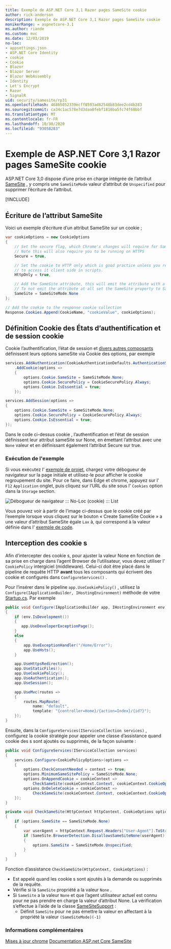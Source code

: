 ```yaml
---
title: Exemple de ASP.NET Core 3,1 Razor pages SameSite cookie
author: rick-anderson
description: Exemple de ASP.NET Core 3,1 Razor pages SameSite cookie
monikerRange: = aspnetcore-3.1
ms.author: riande
ms.custom: mvc
ms.date: 12/03/2019
no-loc:
- appsettings.json
- ASP.NET Core Identity
- cookie
- Cookie
- Blazor
- Blazor Server
- Blazor WebAssembly
- Identity
- Let's Encrypt
- Razor
- SignalR
uid: security/samesite/rp31
ms.openlocfilehash: 46865052339ecff8593ad82548b83dee2cd4b283
ms.sourcegitcommit: ca34c1ac578e7d3daa0febf1810ba5fc74f60bbf
ms.translationtype: MT
ms.contentlocale: fr-FR
ms.lasthandoff: 10/30/2020
ms.locfileid: "93058283"
---
```

# <a name="aspnet-core-31-no-locrazor-pages-samesite-no-loccookie-sample"></a>Exemple de ASP.NET Core 3,1 Razor pages SameSite cookie

ASP.NET Core 3,0 dispose d’une prise en charge intégrée de l’attribut [SameSite](https://www.owasp.org/index.php/SameSite) , y compris une `SameSiteMode` valeur d’attribut de `Unspecified` pour supprimer l’écriture de l’attribut.

[!INCLUDE[](~/includes/SameSiteIdentity.md)]

## <a name="writing-the-samesite-attribute"></a><a name="sampleCode"></a>Écriture de l’attribut SameSite

Voici un exemple d’écriture d’un attribut SameSite sur un cookie ;

```c#
var cookieOptions = new CookieOptions
{
    // Set the secure flag, which Chrome's changes will require for SameSite none.
    // Note this will also require you to be running on HTTPS
    Secure = true,

    // Set the cookie to HTTP only which is good practice unless you really do need
    // to access it client side in scripts.
    HttpOnly = true,

    // Add the SameSite attribute, this will emit the attribute with a value of none.
    // To not emit the attribute at all set the SameSite property to SameSiteMode.Unspecified.
    SameSite = SameSiteMode.None
};

// Add the cookie to the response cookie collection
Response.Cookies.Append(CookieName, "cookieValue", cookieOptions);
```

## <a name="setting-no-loccookie-authentication-and-session-state-no-loccookies"></a>Définition Cookie des États d’authentification et de session cookie

Cookie l’authentification, l’état de session et [divers autres composants](../samesite.md?view=aspnetcore-3.0) définissent leurs options sameSite via Cookie des options, par exemple

```c#
services.AddAuthentication(CookieAuthenticationDefaults.AuthenticationScheme)
    .AddCookie(options =>
    {
        options.Cookie.SameSite = SameSiteMode.None;
        options.Cookie.SecurePolicy = CookieSecurePolicy.Always;
        options.Cookie.IsEssential = true;
    });

services.AddSession(options =>
{
    options.Cookie.SameSite = SameSiteMode.None;
    options.Cookie.SecurePolicy = CookieSecurePolicy.Always;
    options.Cookie.IsEssential = true;
});
```

Dans le code ci-dessus cookie , l’authentification et l’état de session définissent leur attribut sameSite sur None, en émettant l’attribut avec une `None` valeur et en définissant également l’attribut Secure sur true.

### <a name="run-the-sample"></a>Exécution de l'exemple

Si vous exécutez l' [exemple de projet](https://github.com/blowdart/AspNetSameSiteSamples/tree/master/AspNetCore31RazorPages), chargez votre débogueur de navigateur sur la page initiale et utilisez-le pour afficher le cookie regroupement du site. Pour ce faire, dans Edge et chrome, appuyez sur l' `F12` `Application` onglet, puis cliquez sur l’URL du site sous l' `Cookies` option dans la `Storage` section.

![Débogueur de navigateur ::: No-Loc (cookie) ::: List](BrowserDebugger.png)

Vous pouvez voir à partir de l’image ci-dessus que le cookie créé par l’exemple lorsque vous cliquez sur le bouton « Create SameSite Cookie » a une valeur d’attribut SameSite égale `Lax` à, qui correspond à la valeur définie dans l' [exemple de code](#sampleCode).

## <a name="intercepting-no-loccookies"></a><a name="interception"></a>Interception des cookie s

Afin d’intercepter des cookie s, pour ajuster la valeur None en fonction de sa prise en charge dans l’agent Browser de l’utilisateur, vous devez utiliser l' `CookiePolicy` intergiciel (middleware). Celui-ci doit être placé dans le pipeline de requête HTTP **avant** tous les composants qui écrivent des cookie et configurés dans `ConfigureServices()` .

Pour l’insérer dans le pipeline `app.UseCookiePolicy()` , utilisez la `Configure(IApplicationBuilder, IHostingEnvironment)` méthode de votre [Startup.cs](https://github.com/blowdart/AspNetSameSiteSamples/blob/master/AspNetCore21MVC/Startup.cs). Par exemple

```c#
public void Configure(IApplicationBuilder app, IHostingEnvironment env)
{
    if (env.IsDevelopment())
    {
       app.UseDeveloperExceptionPage();
    }
    else
    {
        app.UseExceptionHandler("/Home/Error");
        app.UseHsts();
    }

    app.UseHttpsRedirection();
    app.UseStaticFiles();
    app.UseCookiePolicy();
    app.UseAuthentication();
    app.UseSession();

    app.UseMvc(routes =>
    {
        routes.MapRoute(
            name: "default",
            template: "{controller=Home}/{action=Index}/{id?}");
    });
}
```

Ensuite, dans la `ConfigureServices(IServiceCollection services)` , configurez la cookie stratégie pour appeler une classe d’assistance quand cookie des s sont ajoutés ou supprimés, de la façon suivante :

```c#
public void ConfigureServices(IServiceCollection services)
{
    services.Configure<CookiePolicyOptions>(options =>
    {
        options.CheckConsentNeeded = context => true;
        options.MinimumSameSitePolicy = SameSiteMode.None;
        options.OnAppendCookie = cookieContext =>
            CheckSameSite(cookieContext.Context, cookieContext.CookieOptions);
        options.OnDeleteCookie = cookieContext =>
            CheckSameSite(cookieContext.Context, cookieContext.CookieOptions);
    });
}

private void CheckSameSite(HttpContext httpContext, CookieOptions options)
{
    if (options.SameSite == SameSiteMode.None)
    {
        var userAgent = httpContext.Request.Headers["User-Agent"].ToString();
        if (SameSite.BrowserDetection.DisallowsSameSiteNone(userAgent))
        {
            options.SameSite = SameSiteMode.Unspecified;
        }
    }
}
```

Fonction d’assistance `CheckSameSite(HttpContext, CookieOptions)` :

* Est appelé quand les cookie s sont ajoutés à la demande ou supprimés de la requête.
* Vérifie si la `SameSite` propriété a la valeur `None` .
* Si `SameSite` a la valeur `None` et que l’agent utilisateur actuel est connu pour ne pas prendre en charge la valeur d’attribut None. La vérification s’effectue à l’aide de la classe [SameSiteSupport](https://github.com/dotnet/AspNetCore.Docs/tree/master/aspnetcore/security/samesite/sample/snippets/SameSiteSupport.cs) :
  * Définit `SameSite` pour ne pas émettre la valeur en affectant à la propriété la valeur `(SameSiteMode)(-1)`

### <a name="more-information"></a>Informations complémentaires
 
[Mises à jour chrome](https://www.chromium.org/updates/same-site) 
 [Documentation ASP.net Core SameSite](xref:security/samesite)